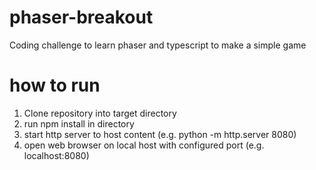 # phaser-breakout
Coding challenge to learn phaser and typescript to make a simple game

# how to run
1. Clone repository into target directory
2. run npm install in directory
3. start http server to host content (e.g. python -m http.server 8080)
4. open web browser on local host with configured port (e.g. localhost:8080)
